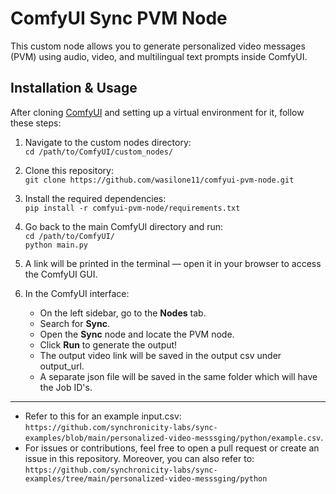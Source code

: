 # ComfyUI Sync PVM Node

This custom node allows you to generate personalized video messages (PVM) using audio, video, and multilingual text prompts inside ComfyUI.

## Installation & Usage

After cloning [ComfyUI](https://github.com/comfyanonymous/ComfyUI) and setting up a virtual environment for it, follow these steps:

1. Navigate to the custom nodes directory:  
   `cd /path/to/ComfyUI/custom_nodes/`

2. Clone this repository:  
   `git clone https://github.com/wasilone11/comfyui-pvm-node.git`

3. Install the required dependencies:  
   `pip install -r comfyui-pvm-node/requirements.txt`

4. Go back to the main ComfyUI directory and run:  
   `cd /path/to/ComfyUI/`  
   `python main.py`

5. A link will be printed in the terminal — open it in your browser to access the ComfyUI GUI.

6. In the ComfyUI interface:  
   - On the left sidebar, go to the **Nodes** tab.  
   - Search for **Sync**.  
   - Open the **Sync** node and locate the PVM node.  
   - Click **Run** to generate the output!
   - The output video link will be saved in the output csv under output_url.
   - A separate json file will be saved in the same folder which will have the Job ID's.

---
- Refer to this for an example input.csv: `https://github.com/synchronicity-labs/sync-examples/blob/main/personalized-video-messsging/python/example.csv`.
- For issues or contributions, feel free to open a pull request or create an issue in this repository. Moreover, you can also refer to: `https://github.com/synchronicity-labs/sync-examples/tree/main/personalized-video-messsging/python`

